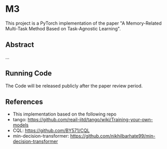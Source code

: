 # M3
This project is a PyTorch implementation of the paper "A Memory-Related Multi-Task Method Based on Task-Agnostic Learning".


## Abstract
...



## Running Code
The Code will be released publicly after the paper review period.



## References
* This implementation based on the following repo
* tango: https://github.com/reail-iitd/tango/wiki/Training-your-own-models
* CQL: https://github.com/BY571/CQL
* min-decision-transformer: https://github.com/nikhilbarhate99/min-decision-transformer
